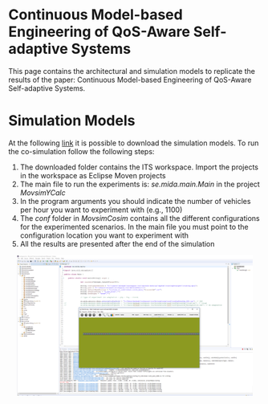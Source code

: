 # Continuous Model-based Engineering of QoS-Aware Self-adaptive Systems
This page contains the architectural and simulation models to replicate the results of the paper: Continuous Model-based Engineering of QoS-Aware Self-adaptive Systems.

# Simulation Models
At the following [link](https://www.google.com) it is possible to download the simulation models. To run the co-simulation follow the following steps:

1. The downloaded folder contains the ITS workspace. Import the projects in the workspace as Eclipse Moven projects
2. The main file to run the experiments is: *se.mida.main.Main* in the project *MovsimYCalc*
3. In the program arguments you should indicate the number of vehicles per hour you want to experiment with (e.g., 1100)
4. The *conf* folder in *MovsimCosim* contains all the different configurations for the experimented scenarios. In the main file you must point to the configuration location you want to experiment with
5. All the results are presented after the end of the simulation


<p align="center">
  <img height="280" src='images/simulation.png'/>
</p>


